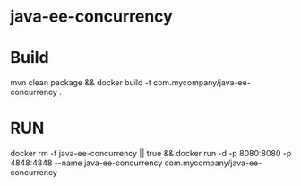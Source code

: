 # java-ee-concurrency
# Build
mvn clean package && docker build -t com.mycompany/java-ee-concurrency .

# RUN

docker rm -f java-ee-concurrency || true && docker run -d -p 8080:8080 -p 4848:4848 --name java-ee-concurrency com.mycompany/java-ee-concurrency 
